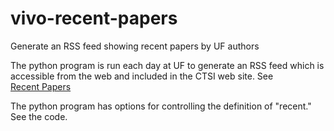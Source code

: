 vivo-recent-papers
==================

Generate an RSS feed showing recent papers by UF authors

The python program is run each day at UF to generate an RSS feed which is accessible
from the web and included in the CTSI web site.  See  
[Recent Papers](http://www.ctsi.ufl.edu/research/additional-services/recent-papers-by-uf-authors/)

The python program has options for controlling the definition of "recent."  See the code.
